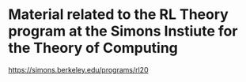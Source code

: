 # Material related to the RL Theory program at the Simons Instiute for the Theory of Computing

https://simons.berkeley.edu/programs/rl20
